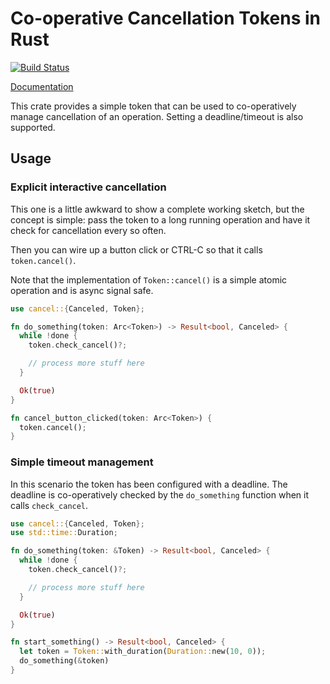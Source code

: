 # Co-operative Cancellation Tokens in Rust

[![Build Status](https://travis-ci.org/wez/cancel-rs.svg?branch=master)](https://travis-ci.org/wez/cancel-rs)

[Documentation](https://docs.rs/cancel)

This crate provides a simple token that can be used to co-operatively
manage cancellation of an operation.  Setting a deadline/timeout is
also supported.

## Usage

### Explicit interactive cancellation

This one is a little awkward to show a complete working sketch, but the concept
is simple: pass the token to a long running operation and have it check for
cancellation every so often.

Then you can wire up a button click or CTRL-C so that it calls
`token.cancel()`.

Note that the implementation of `Token::cancel()` is a simple atomic operation
and is async signal safe.

```rust
use cancel::{Canceled, Token};

fn do_something(token: Arc<Token>) -> Result<bool, Canceled> {
  while !done {
    token.check_cancel()?;

    // process more stuff here
  }

  Ok(true)
}

fn cancel_button_clicked(token: Arc<Token>) {
  token.cancel();
}
```

### Simple timeout management

In this scenario the token has been configured with a deadline.  The deadline
is co-operatively checked by the `do_something` function when it calls
`check_cancel`.

```rust
use cancel::{Canceled, Token};
use std::time::Duration;

fn do_something(token: &Token) -> Result<bool, Canceled> {
  while !done {
    token.check_cancel()?;

    // process more stuff here
  }

  Ok(true)
}

fn start_something() -> Result<bool, Canceled> {
  let token = Token::with_duration(Duration::new(10, 0));
  do_something(&token)
}
```
